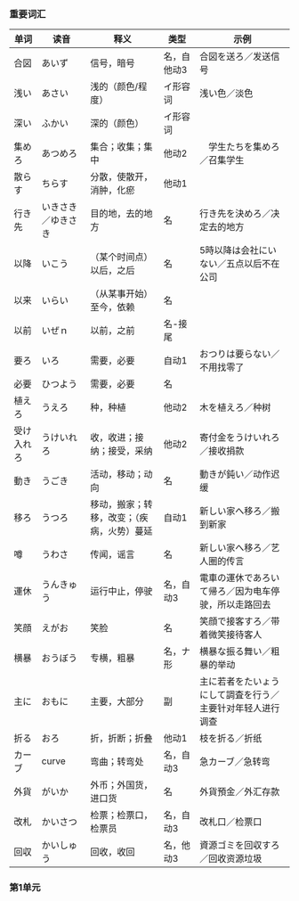 ### 重要词汇

单词 | 读音 | 释义 | 类型 | 示例
----|----|----|----|----
合図 | あいず | 信号，暗号 | 名，自他动3 | 合図を送ろ／发送信号
浅い | あさい | 浅的（颜色/程度） | イ形容词 | 浅い色／淡色
深い | ふかい | 深的（颜色） | イ形容词 |
集めろ | あつめろ | 集合；收集；集中 | 他动2 |　学生たちを集めろ／召集学生
散らす | ちらす | 分散，使散开，消肿，化瘀 | 他动1 |
行き先 | いきさき／ゆきさき | 目的地，去的地方 | 名 | 行き先を決めろ／决定去的地方
以降 | いこう | （某个时间点）以后，之后 | 名 | 5時以降は会社にいない／五点以后不在公司
以来 | いらい | （从某事开始）至今，依赖 | 名 | 
以前 | いぜｎ | 以前，之前 | 名-接尾 |
要ろ | いろ | 需要，必要 | 自动1 | おつりは要らない／不用找零了
必要 | ひつよう | 需要，必要 | 名 |
植えろ | うえろ | 种，种植 | 他动2 | 木を植えろ／种树
受け入れろ | うけいれろ | 收，收进；接纳；接受，采纳 | 他动2 | 寄付金をうけいれろ／接收捐款
動き | うごき | 活动，移动；动向 | 名 | 動きが鈍い／动作迟缓
移ろ | うつろ | 移动，搬家；转移，改变；（疾病，火势）蔓延 | 自动1 | 新しい家へ移ろ／搬到新家
噂 | うわさ | 传闻，谣言 | 名 | 新しい家へ移ろ／艺人圈的传言
運休 | うんきゅう | 运行中止，停驶 | 名，自动3 | 電車の運休であろいて帰ろ／因为电车停驶，所以走路回去
笑顔 | えがお | 笑脸 | 名 | 笑顔で接客すろ／带着微笑接待客人
横暴 | おうぼう | 专横，粗暴 | 名，ナ形 | 横暴な振る舞い／粗暴的举动
主に | おもに | 主要，大部分 | 副 | 主に若者をたいょうにして調査を行う／主要针对年轻人进行调查
折る | おろ | 折，折断；折叠 | 他动1 | 枝を折る／折纸
カーブ | curve | 弯曲；转弯处 | 名，自动3 | 急カーブ／急转弯
外貨 | がいか | 外币；外国货，进口货 | 名 | 外貨預金／外汇存款
改札 | かいさつ | 检票；检票口，检票员 | 名，自动3 | 改札口／检票口
回収 | かいしゅう | 回收，收回 | 名，他动3 | 資源ゴミを回収すろ／回收资源垃圾

### 第1单元